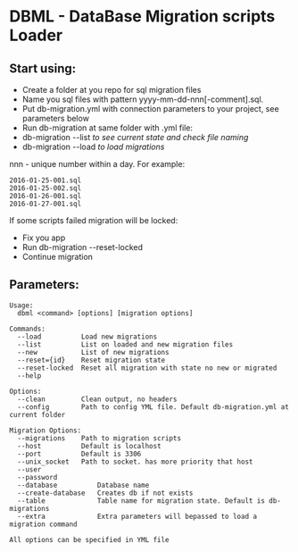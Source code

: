 DBML - DataBase Migration scripts Loader
========================================

## Start using:

* Create a folder at you repo for sql migration files
* Name you sql files with pattern yyyy-mm-dd-nnn[-comment].sql. 
* Put db-migration.yml with connection parameters to your project, see parameters below
* Run db-migration at same folder with .yml file:
* db-migration --list _to see current state and check file naming_
* db-migration --load _to load migrations_

nnn - unique number within a day.
For example:
```
2016-01-25-001.sql
2016-01-25-002.sql
2016-01-26-001.sql
2016-01-27-001.sql
```

If some scripts failed migration will be locked:
* Fix you app
* Run db-migration --reset-locked
* Continue migration


## Parameters:
```
Usage:
  dbml <command> [options] [migration options]

Commands:
  --load          Load new migrations
  --list          List on loaded and new migration files
  --new           List of new migrations
  --reset={id}    Reset migration state
  --reset-locked  Reset all migration with state no new or migrated
  --help

Options:
  --clean         Clean output, no headers
  --config        Path to config YML file. Default db-migration.yml at current folder

Migration Options:
  --migrations    Path to migration scripts
  --host          Default is localhost
  --port          Default is 3306
  --unix_socket   Path to socket. has more priority that host
  --user
  --password
  --database          Database name
  --create-database   Creates db if not exists
  --table             Table name for migration state. Default is db-migrations
  --extra             Extra parameters will bepassed to load a migration command

All options can be specified in YML file
```